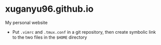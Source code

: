 # xuganyu96.github.io
My personal website

- Put `.vimrc` and `.tmux.conf` in a git repository, then create symbolic link to the two files in the `$HOME` directory
